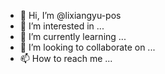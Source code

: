 - 👋 Hi, I’m @lixiangyu-pos
- 👀 I’m interested in ...
- 🌱 I’m currently learning ...
- 💞️ I’m looking to collaborate on ...
- 📫 How to reach me ...

<!---
lixiangyu-pos/lixiangyu-pos is a ✨ special ✨ repository because its `README.md` (this file) appears on your GitHub profile.
You can click the Preview link to take a look at your changes.
--->
